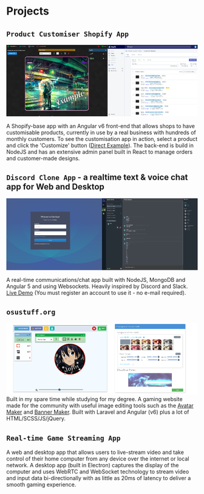 # Projects

## `Product Customiser Shopify App`

[![Product Customiser](assets/images/product-customizer.png)](https://foxbox.io/apps/product-editor/32270605194)

A Shopify-base app with an Angular v6 front-end that allows shops to have customisable products, currently in use by a real business with hundreds of monthly customers. To see the customisation app in action, select a product and click the 'Customize' button ([Direct Example](https://foxbox.io/apps/product-editor/32270605194)). The back-end is build in NodeJS and has an extensive admin panel built in React to manage orders and customer-made designs.

## `Discord Clone App` - a realtime text & voice chat app for Web and Desktop

[![Product Customiser](assets/images/chat-app.png)](https://chatapp.pubg.pet)

A real-time communications/chat app built with NodeJS, MongoDB and Angular 5 and using Websockets. Heavily inspired by Discord and Slack.
[Live Demo](https://chatapp.pubg.pet) (You must register an account to use it - no e-mail required).

## `osustuff.org`

[![Product Customiser](assets/images/osustuff.png)](https://www.osustuff.org/avatar-maker2)
Built in my spare time while studying for my degree. A gaming website made for the community with useful image editing tools such as the [Avatar Maker](https://www.osustuff.org/avatar-maker2) and [Banner Maker](https://www.osustuff.org/banner-maker). Built with Laravel and Angular (v6) plus a lot of HTML/SCSS/JS/jQuery.

## `Real-time Game Streaming App`

A web and desktop app that allows users to live-stream video and take control of their home computer from any device over the internet or local network. A desktop app (built in Electron) captures the display of the computer and uses WebRTC and WebSocket technology to stream video and input data bi-directionally with as little as 20ms of latency to deliver a smooth gaming experience.
